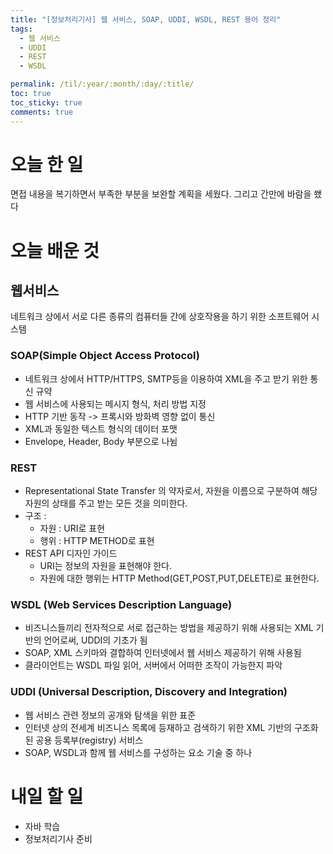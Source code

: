```yaml
---
title: "[정보처리기사] 웹 서비스, SOAP, UDDI, WSDL, REST 용어 정리"
tags:
  - 웹 서비스
  - UDDI
  - REST
  - WSDL

permalink: /til/:year/:month/:day/:title/
toc: true
toc_sticky: true
comments: true
---
```


# 오늘 한 일

면접 내용을 복기하면서 부족한 부분을 보완할 계획을 세웠다. 그리고 간만에 바람을 쐤다

# 오늘 배운 것

## 웹서비스

네트워크 상에서 서로 다른 종류의 컴퓨터들 간에 상호작용을 하기 위한 소프트웨어 시스템

### SOAP(Simple Object Access Protocol)

- 네트워크 상에서 HTTP/HTTPS, SMTP등을 이용하여 XML을 주고 받기 위한 통신 규약
- 웹 서비스에 사용되는 메시지 형식, 처리 방법 지정
- HTTP 기반 동작 -> 프록시와 방화벽 영향 없이 통신
- XML과 동일한 텍스트 형식의 데이터 포맷
- Envelope, Header, Body 부분으로 나뉨

### REST
- Representational State Transfer 의 약자로서,
자원을 이름으로 구분하여 해당 자원의 상태를 주고 받는 모든 것을 의미한다.
- 구조 :
  - 자원 : URI로 표현
  - 행위 : HTTP METHOD로 표현
- REST API 디자인 가이드
  - URI는 정보의 자원을 표현해야 한다.
  - 자원에 대한 행위는 HTTP Method(GET,POST,PUT,DELETE)로 표현한다.
  
### WSDL (Web Services Description Language)
- 비즈니스들끼리 전자적으로 서로 접근하는 방법을 제공하기 위해 사용되는 XML 기반의 언어로써, UDDI의 기초가 됨
- SOAP, XML 스키마와 결합하여 인터넷에서 웹 서비스 제공하기 위해 사용됨
- 클라이언트는 WSDL 파일 읽어, 서버에서 어떠한 조작이 가능한지 파악

### UDDI (Universal Description, Discovery and Integration)
- 웹 서비스 관련 정보의 공개와 탐색을 위한 표준
- 인터넷 상의 전세계 비즈니스 목록에 등재하고 검색하기 위한 XML 기반의 구조화된 공용 등록부(registry) 서비스
- SOAP, WSDL과 함께 웹 서비스를 구성하는 요소 기술 중 하나

# 내일 할 일

- 자바 학습
- 정보처리기사 준비
